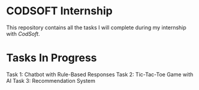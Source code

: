 # CODSOFT Internship

This repository contains all the tasks I will complete during my internship with *CodSoft*.

# Tasks In Progress

 Task 1: Chatbot with Rule-Based Responses
 Task 2: Tic-Tac-Toe Game with AI
 Task 3: Recommendation System




 
